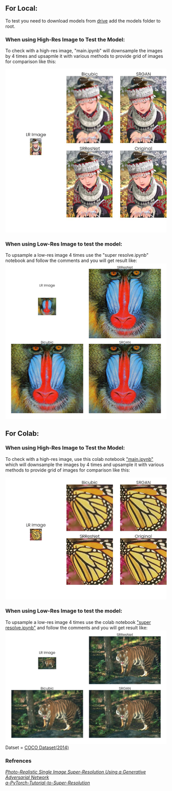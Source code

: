 ## For Local:
To test you need to download models from [drive](https://drive.google.com/drive/folders/1Uk03u-OPgSZCdK0lXaFd_6lNlm7tJGLE?usp=sharing) add the models folder to root.

### When using High-Res Image to Test the Model:
To check with a high-res image, "main.ipynb" will downsample the images by 4 times and upsapmle it with various methods to provide grid of images for comparison like this:

![Comparison of Images](./images/examples/comic.jpg)
### When using Low-Res Image to test the model:
To upsample a low-res image 4 times use the "super resolve.ipynb" notebook and follow the comments and you will get result like:
![Comparison of Images](./images/examples/baboon_lr.jpg)

## For Colab:

### When using High-Res Image to Test the Model:
To check with a high-res image, use this colab notebook ["main.ipynb"](https://colab.research.google.com/drive/1clUfZNdIcRWku8AoiwQrHeXgnFCAVPo0?usp=sharing) which will downsample the images by 4 times and upsample it with various methods to provide grid of images for comparison like this:

![Comparison of Images](./images/examples/butterfly.jpg)
### When using Low-Res Image to test the model:
To upsample a low-res image 4 times use the colab notebook ["super resolve.ipynb"](https://colab.research.google.com/drive/19H_rl5iVgRdaSuprDRYHck827GM0X2XQ?usp=sharing) and follow the comments and you will get result like:
![Comparison of Images](./images/examples/tiger_lr.jpg)
Datset = [COCO Dataset(2014)](https://cocodataset.org/#download)

### Refrences
[_Photo-Realistic Single Image Super-Resolution Using a Generative Adversarial Network_](https://arxiv.org/abs/1609.04802)\
[_a-PyTorch-Tutorial-to-Super-Resolution_](https://github.com/sgrvinod/a-PyTorch-Tutorial-to-Super-Resolution)
